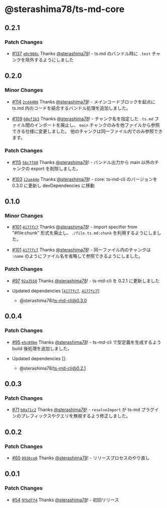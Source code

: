 # @sterashima78/ts-md-core

## 0.2.1

### Patch Changes

- [#137](https://github.com/sterashima78/ts-md/pull/137) [`e0c908c`](https://github.com/sterashima78/ts-md/commit/e0c908c120e78cde35c44a925c57ce25ff6dee65) Thanks [@sterashima78](https://github.com/sterashima78)! - ts.md のバンドル時に `.test` チャンクを除外するようにしました

## 0.2.0

### Minor Changes

- [#114](https://github.com/sterashima78/ts-md/pull/114) [`2cd4486`](https://github.com/sterashima78/ts-md/commit/2cd44869c6d1888ba0df15b91c0ea69b909cb54e) Thanks [@sterashima78](https://github.com/sterashima78)! - メインコードブロックを起点に ts.md 内のコードを結合するバンドル処理を追加しました。

- [#109](https://github.com/sterashima78/ts-md/pull/109) [`60ef1b3`](https://github.com/sterashima78/ts-md/commit/60ef1b33ea87d49ef0c323ccf1e58a5d9d79d7d3) Thanks [@sterashima78](https://github.com/sterashima78)! - チャンク名を指定した `.ts.md` ファイル間のインポートを廃止し、
  `main` チャンクのみを他ファイルから参照できる仕様に変更しました。
  他のチャンクは同一ファイル内でのみ参照できます。

### Patch Changes

- [#115](https://github.com/sterashima78/ts-md/pull/115) [`5bc7f40`](https://github.com/sterashima78/ts-md/commit/5bc7f40505c3732df04c541f1c51535c01b02941) Thanks [@sterashima78](https://github.com/sterashima78)! - バンドル出力から main 以外のチャンクの export を削除しました。

- [#103](https://github.com/sterashima78/ts-md/pull/103) [`12ae44e`](https://github.com/sterashima78/ts-md/commit/12ae44e085315ee854e6f2e2d7f8a78d4b6151b8) Thanks [@sterashima78](https://github.com/sterashima78)! - core: ts-md-cli のバージョンを 0.3.0 に更新し devDependencies に移動

## 0.1.0

### Minor Changes

- [#101](https://github.com/sterashima78/ts-md/pull/101) [`4177fc7`](https://github.com/sterashima78/ts-md/commit/4177fc77fd1b1dfb3218d797ff67aef9749d5e58) Thanks [@sterashima78](https://github.com/sterashima78)! - import specifier from "#file:chunk" 形式を廃止し、`./file.ts.md:chunk` を利用するようにしました。

- [#101](https://github.com/sterashima78/ts-md/pull/101) [`4177fc7`](https://github.com/sterashima78/ts-md/commit/4177fc77fd1b1dfb3218d797ff67aef9749d5e58) Thanks [@sterashima78](https://github.com/sterashima78)! - 同一ファイル内のチャンクは `:name` のようにファイル名を省略して参照できるようにしました。

### Patch Changes

- [#97](https://github.com/sterashima78/ts-md/pull/97) [`92a3550`](https://github.com/sterashima78/ts-md/commit/92a355089feeef4769137535d5f4ff9771a5a4ff) Thanks [@sterashima78](https://github.com/sterashima78)! - ts-md-cli を 0.2.1 に更新しました

- Updated dependencies [[`4177fc7`](https://github.com/sterashima78/ts-md/commit/4177fc77fd1b1dfb3218d797ff67aef9749d5e58), [`4177fc7`](https://github.com/sterashima78/ts-md/commit/4177fc77fd1b1dfb3218d797ff67aef9749d5e58)]:
  - @sterashima78/ts-md-cli@0.3.0

## 0.0.4

### Patch Changes

- [#95](https://github.com/sterashima78/ts-md/pull/95) [`e5c09be`](https://github.com/sterashima78/ts-md/commit/e5c09be043834ee3b874a34a9475637a9979cec8) Thanks [@sterashima78](https://github.com/sterashima78)! - ts-md-cli で型定義を生成するよう build 後処理を追加しました。

- Updated dependencies []:
  - @sterashima78/ts-md-cli@0.2.1

## 0.0.3

### Patch Changes

- [#71](https://github.com/sterashima78/ts-md/pull/71) [`b0a71c2`](https://github.com/sterashima78/ts-md/commit/b0a71c2e669b90ee7bbb6d42e5a7845fbba8c133) Thanks [@sterashima78](https://github.com/sterashima78)! - `resolveImport` が ts-md プラグインのプレフィックスやクエリを無視するよう修正しました。

## 0.0.2

### Patch Changes

- [#60](https://github.com/sterashima78/ts-md/pull/60) [`0936ce6`](https://github.com/sterashima78/ts-md/commit/0936ce6de639715128b9cf816df3529ce0b3c369) Thanks [@sterashima78](https://github.com/sterashima78)! - リリースプロセスのやり直し

## 0.0.1

### Patch Changes

- [#54](https://github.com/sterashima78/ts-md/pull/54) [`9fbdff4`](https://github.com/sterashima78/ts-md/commit/9fbdff475e9e9db6a607a975563e9a8daf167ea1) Thanks [@sterashima78](https://github.com/sterashima78)! - 初回リリース
